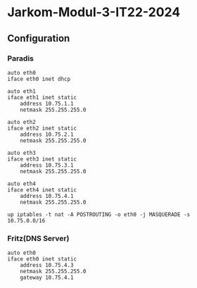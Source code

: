 # Jarkom-Modul-3-IT22-2024

## Configuration

### Paradis 
```
auto eth0
iface eth0 inet dhcp

auto eth1
iface eth1 inet static
    address 10.75.1.1
    netmask 255.255.255.0

auto eth2
iface eth2 inet static
    address 10.75.2.1
    netmask 255.255.255.0

auto eth3
iface eth3 inet static
    address 10.75.3.1
    netmask 255.255.255.0

auto eth4
iface eth4 inet static
    address 10.75.4.1
    netmask 255.255.255.0

up iptables -t nat -A POSTROUTING -o eth0 -j MASQUERADE -s 10.75.0.0/16

```

### Fritz(DNS Server)
```
auto eth0
iface eth0 inet static
	address 10.75.4.3
	netmask 255.255.255.0
	gateway 10.75.4.1
```
